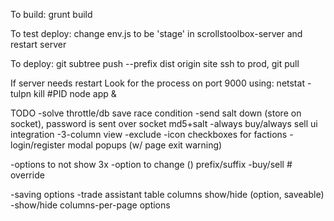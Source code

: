 To build:
grunt build

To test deploy:
change env.js to be 'stage' in scrollstoolbox-server and restart server

To deploy:
git subtree push --prefix dist origin site
ssh to prod, git pull

If server needs restart
Look for the process on port 9000 using: netstat -tulpn
kill #PID
node app &


TODO
-solve throttle/db save race condition
-send salt down (store on socket), password is sent over socket md5+salt
-always buy/always sell ui integration
-3-column view
-exclude
-icon checkboxes for factions
-login/register modal popups (w/ page exit warning)

-options to not show 3x
-option to change () prefix/suffix
-buy/sell # override

-saving options
-trade assistant table columns show/hide (option, saveable)
-show/hide columns-per-page options